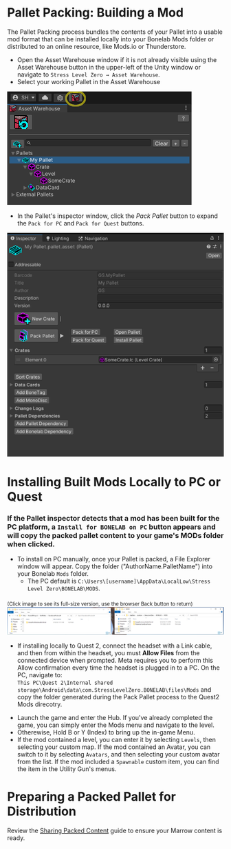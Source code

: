 # Pallet Packing: Building a Mod

The Pallet Packing process bundles the contents of your Pallet into a usable mod format that can be installed locally into your Bonelab Mods folder or distributed to an online resource, like Mods.io or Thunderstore.

- Open the Asset Warehouse window if it is not already visible using the Asset Warehouse button in the upper-left of the Unity window or navigate to `Stress Level Zero → Asset Warehouse`.
- Select your working Pallet in the Asset Warehouse

![Image](Images/BuildPallet/AssetWarehouse.png)

-  In the Pallet's inspector window, click the <i>Pack Pallet</i> button to expand the `Pack for PC` and `Pack for Quest` buttons.  

![Image](Images/BuildPallet/pack_pallet_inspector.png)


# Installing Built Mods Locally to PC or Quest

### If the Pallet inspector detects that a mod has been built for the PC platform, a `Install for BONELAB on PC` button appears and will copy the packed pallet content to your game's MODs folder when clicked.

- To install on PC manually, once your Pallet is packed, a File Explorer window will appear.  Copy the folder ("AuthorName.PalletName") into your Bonelab `Mods` folder.  
   * The PC default is `C:\Users\[username]\AppData\LocalLow\Stress Level Zero\BONELAB\MODS`.  

<sub>(Click image to see its full-size version, use the browser Back button to return)</sub>
[![Image](./Images/BuildPallet/mod_filecopy.png)](./Images/BuildPallet/mod_filecopy.png)

   * If installing locally to Quest 2, connect the headset with a Link cable, and then from within the headset, you must **Allow Files** from the connected device when prompted.  Meta requires you to perform this Allow confirmation every time the headset is plugged in to a PC.  On the PC, navigate to:  
   `This PC\Quest 2\Internal shared storage\Android\data\com.StressLevelZero.BONELAB\files\Mods` 
   and copy the folder generated during the Pack Pallet process to the Quest2 Mods direcotry.


- Launch the game and enter the Hub.  If you've already completed the game, you can simply enter the Mods menu and navigate to the level.
- Otherewise, Hold B or Y (Index) to bring up the in-game Menu.
- If the mod contained a level, you can enter it by selecting `Levels`, then selecting your custom map.
If the mod contained an Avatar, you can switch to it by selecting `Avatars`, and then selecting your custom avatar from the list.
If the mod included a `Spawnable` custom item, you can find the item in the Utility Gun's menus.

# Preparing a Packed Pallet for Distribution

Review the [Sharing Packed Content](./SharingPackedContent) guide to ensure your Marrow content is ready.